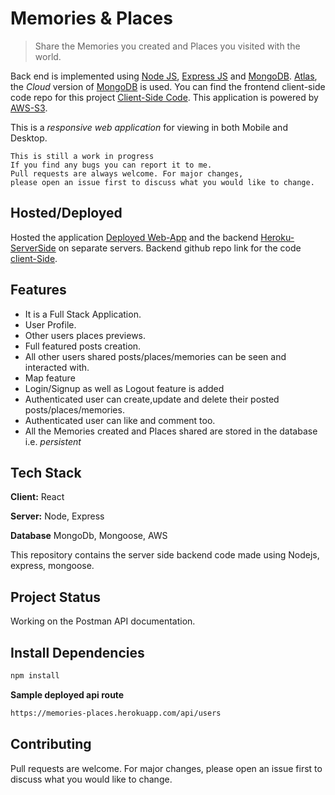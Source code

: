 # Memories & Places

> Share the Memories you created and Places you visited with the world. 

Back end is implemented using [Node JS](https://nodejs.org/en/docs), [Express JS](https://expressjs.com/en/api.html) and [MongoDB](https://docs.mongodb.com/). [Atlas](https://www.mongodb.com/cloud/atlas), the _Cloud_ version of [MongoDB](https://docs.mongodb.com/) is used.
You can find the frontend client-side code repo for this project [Client-Side Code](https://github.com/SiddharthSsb11/Memories-and-Places-Frontend).
This application is powered by [AWS-S3](https://aws.amazon.com/s3/?nc2=h_ql_prod_fs_s3).


This is a _responsive web application_ for viewing in both Mobile and Desktop.

```
This is still a work in progress
If you find any bugs you can report it to me.
Pull requests are always welcome. For major changes, 
please open an issue first to discuss what you would like to change.

```
## Hosted/Deployed

Hosted the application [Deployed Web-App](https://mern-memories-places.web.app) and the backend  [Heroku-ServerSide](https://memories-places.herokuapp.com/) on separate servers. 
Backend github repo link for the code [client-Side](https://github.com/SiddharthSsb11/Memories-and-Places-Frontend).


## Features

- It is a Full Stack Application. 
- User Profile.
- Other users places previews.
- Full featured posts creation.
- All other users shared posts/places/memories can be seen and interacted with.
- Map feature
- Login/Signup as well as Logout feature is added
- Authenticated user can create,update and delete their posted posts/places/memories.
- Authenticated user can like and comment too. 
- All the Memories created and Places shared are stored in the database i.e. <i>persistent</i>


## Tech Stack

**Client:** React 

**Server:** Node, Express

**Database** MongoDb, Mongoose, AWS

This repository contains the server side backend code made using Nodejs, express, mongoose.


## Project Status
Working on the Postman API documentation. 


## Install Dependencies


```bash
npm install
```


**Sample deployed api route**

```bash
https://memories-places.herokuapp.com/api/users
```


## Contributing
Pull requests are welcome. For major changes, please open an issue first to discuss what you would like to change.

